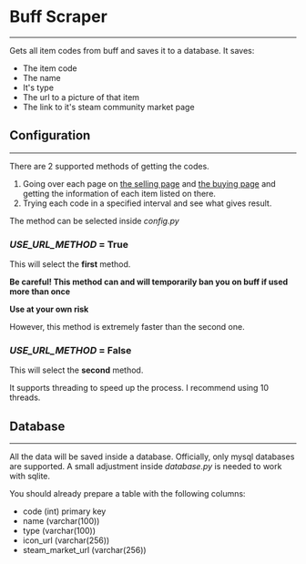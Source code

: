 # Buff Scraper

---

Gets all item codes from buff and saves it to a database.
It saves:
- The item code
- The name
- It's type
- The url to a picture of that item
- The link to it's steam community market page

## Configuration

---

There are 2 supported methods of getting the codes.
1. Going over each page on [the selling page](https://buff.163.com/api/market/goods) and [the buying page](https://buff.163.com/api/market/goods/buying) and getting the information of each item listed on there.
2. Trying each code in a specified interval and see what gives result.

The method can be selected inside *config.py*

### *USE_URL_METHOD* = True

This will select the **first** method.

**Be careful! This method can and will temporarily ban you on buff if used more than once**

**Use at your own risk**

However, this method is extremely faster than the second one.

### *USE_URL_METHOD* = False

This will select the **second** method.

It supports threading to speed up the process. I recommend using 10 threads.

## Database

---

All the data will be saved inside a database.
Officially, only mysql databases are supported. 
A small adjustment inside *database.py* is needed to work with sqlite.

You should already prepare a table with the following columns:
- code (int) primary key
- name (varchar(100))
- type (varchar(100))
- icon_url (varchar(256))
- steam_market_url (varchar(256))